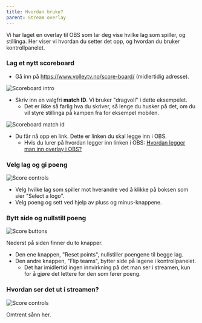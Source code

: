 ```yaml
---
title: Hvordan bruke?
parent: Stream overlay
---
```


Vi har laget en overlay til OBS som lar deg vise hvilke lag som spiller, og stillinga. Her viser vi hvordan du setter det opp, og hvordan du bruker kontrollpanelet.

### Lag et nytt scoreboard

* Gå inn på <https://www.volleytv.no/score-board/> (midlertidig adresse).

![Scoreboard intro](./images/overlay-score-intro.png)

* Skriv inn en valgfri **match ID**. Vi bruker "dragvoll" i dette eksempelet.
  * Det er ikke så farlig hva du skriver, så lenge du husker på det, om du vil styre stillinga på kampen fra for eksempel mobilen.

![Scoreboard match id](./images/overlay-score-match-id.png)

* Du får nå opp en link. Dette er linken du skal legge inn i OBS.
  * Hvis du lurer på hvordan legger inn linken i OBS: [Hvordan legger man inn overlay i OBS?](obs/legge-inn-overlay-i-obs)

### Velg lag og gi poeng

![Score controls](./images/overlay-score-controls.png)

* Velg hvilke lag som spiller mot hverandre ved å klikke på boksen som sier "Select a logo".
* Velg poeng og sett ved hjelp av pluss og minus-knappene.


### Bytt side og nullstill poeng

![Score buttons](./images/overlay-score-buttons.png)

Nederst på siden finner du to knapper.
* Den ene knappen, "Reset points", nullstiller poengene til begge lag.
* Den andre knappen, "Flip teams", bytter side på lagene i kontrollpanelet.
  * Det har imidlertid ingen innvirkning på det man ser i streamen, kun for å gjøre det lettere for den som fører poeng.


### Hvordan ser det ut i streamen?
![Score controls](./images/overlay-score-output.png)

Omtrent sånn her.
